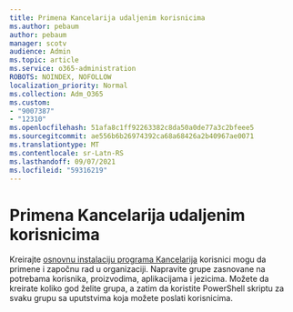 ```yaml
---
title: Primena Kancelarija udaljenim korisnicima
ms.author: pebaum
author: pebaum
manager: scotv
audience: Admin
ms.topic: article
ms.service: o365-administration
ROBOTS: NOINDEX, NOFOLLOW
localization_priority: Normal
ms.collection: Adm_O365
ms.custom:
- "9007387"
- "12310"
ms.openlocfilehash: 51afa8c1ff92263382c8da50a0de77a3c2bfeee5
ms.sourcegitcommit: ae556b6b26974392ca68a68426a2b40967ae0071
ms.translationtype: MT
ms.contentlocale: sr-Latn-RS
ms.lasthandoff: 09/07/2021
ms.locfileid: "59316219"
---
```

# <a name="deploy-office-to-remote-users"></a>Primena Kancelarija udaljenim korisnicima

Kreirajte [osnovnu instalaciju programa Kancelarija](https://admin.microsoft.com/Adminportal/Home#/officeremoteinstall) korisnici mogu da primene i započnu rad u organizaciji. Napravite grupe zasnovane na potrebama korisnika, proizvodima, aplikacijama i jezicima. Možete da kreirate koliko god želite grupa, a zatim da koristite PowerShell skriptu za svaku grupu sa uputstvima koja možete poslati korisnicima.